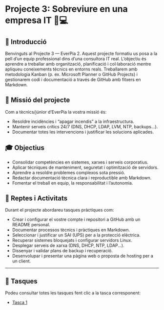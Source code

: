 # Projecte 3: Sobreviure en una empresa IT 🚒💻

## 🧭 Introducció
Benvinguts al Projecte 3 — EverPia 2. Aquest projecte formatiu us posa a la pell d’un equip professional dins d’una consultora IT real. L’objectiu és aprendre a treballar amb organització, planificació i col·laboració mentre apliqueu coneixements tècnics en entorns reals. Treballarem amb metodologia Kanban (p. ex. Microsoft Planner o GitHub Projects) i gestionarem codi i documentació a través de GitHub amb fitxers en Markdown.

## 🎯 Missió del projecte
Com a tècnics/júnior d’EverPia la vostra missió és:
- Resoldre incidències i “apagar incendis” a la infraestructura.
- Mantenir serveis crítics 24/7 (DNS, DHCP, LDAP, LVM, NTP, backups...).
- Documentar totes les intervencions i justificar les solucions aplicades.

## 🎓 Objectius
- Consolidar competències en sistemes, xarxes i serveis corporatius.
- Aplicar tècniques de manteniment, seguretat i optimització de servidors.
- Aprendre a resoldre problemes complexos sota pressió.
- Redactar documentació tècnica clara i reproductible amb Markdown.
- Fomentar el treball en equip, la responsabilitat i l’autonomia.

## 🧩 Reptes i Activitats
Durant el projecte abordareu tasques pràctiques com:
- Crear i configurar el vostre compte i repositori a GitHub amb un README personal.
- Documentar processos tècnics i pràctiques en Markdown.
- Seleccionar i justificar un SAI (UPS) per a la protecció elèctrica.
- Recuperar sistemes bloquejats i configurar servidors Linux.
- Desplegar serveis de xarxa (DNS, DHCP, NTP, LDAP...).
- Dissenyar i validar plans de backup i recuperació.
- Desenvolupar i presentar una pàgina web o proposta de hosting per a un client.

---

## 📝 Tasques

Podeu consultar totes les tasques fent clic a la tasca corresponent:
- [Tasca 1](tasca01/README.md)

